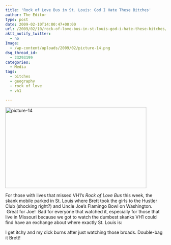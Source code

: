 ```yaml
---
title: 'Rock of Love Bus in St. Louis: God I Hate These Bitches'
author: The Editor
type: post
date: 2009-02-10T14:00:47+00:00
url: /2009/02/10/rock-of-love-bus-in-st-louis-god-i-hate-these-bitches/
aktt_notify_twitter:
  - no
Image:
  - /wp-content/uploads/2009/02/picture-14.png
dsq_thread_id:
  - 23293199
categories:
  - Media
tags:
  - bitches
  - geography
  - rock of love
  - vh1

---
```

[<img class="aligncenter size-full wp-image-464" title="picture-14" src="http://punchingkitty.com/wp-content/uploads/2009/02/picture-14.png" alt="picture-14" width="443" height="254" srcset="http://media.punchingkitty.com/wordpress/2009/02/picture-14.png 443w, http://media.punchingkitty.com/wordpress/2009/02/picture-14-300x172.png 300w" sizes="(max-width: 443px) 100vw, 443px" />][1]

For those with lives that missed VH1&#8217;s _Rock of Love Bus_ this week, the skank mobile parked in St. Louis where Brett took the girls to the Hustler Club (shocking right?) and Uncle Joe&#8217;s Flamingo Bowl on Washington.  Great for Joe!  Bad for everyone that watched it, especially for those that live in Missouri because we got to watch the dumbest skanks VH1 could find have an exchange about where exactly St. Louis is:



I get itchy and my dick burns after just watching those broads. Double-bag it Brett!

 [1]: http://punchingkitty.com/wp-content/uploads/2009/02/picture-14.png